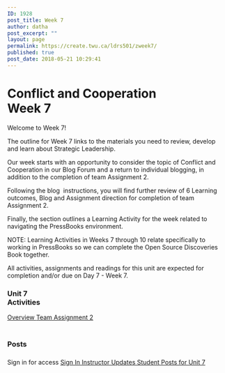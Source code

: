 ```yaml
---
ID: 1928
post_title: Week 7
author: datha
post_excerpt: ""
layout: page
permalink: https://create.twu.ca/ldrs501/zweek7/
published: true
post_date: 2018-05-21 10:29:41
---
```

<!--themify_builder_static--><h1>Conflict and Cooperation<br/>Week 7</h1>
 <p>Welcome to Week 7!</p><p>The outline for Week 7 links to the materials you need to review, develop and learn about Strategic Leadership.</p><p>Our week starts with an opportunity to consider the topic of Conflict and Cooperation in our Blog Forum and a return to individual blogging, in addition to the completion of team Assignment 2.</p><p>Following the blog  instructions, you will find further review of 6 Learning outcomes, Blog and Assignment direction for completion of team Assignment 2.</p><p>Finally, the section outlines a Learning Activity for the week related to navigating the PressBooks environment.</p><p>NOTE: Learning Activities in Weeks 7 through 10 relate specifically to working in PressBooks so we can complete the Open Source Discoveries Book together.</p><p>All activities, assignments and readings for this unit are expected for completion and/or due on Day 7 - Week 7.</p> 
<h3>Unit 7<br/>Activities</h3>
 <a href="https://create.twu.ca/ldrs501/unit-7/"> Overview </a> <a href="https://create.twu.ca/ldrs501/assignment-2"> Team Assignment 2 </a> 
<h3><br/>Posts</h3>
 <h3></h3> Sign in for access 
 <a href="https://create.twu.ca/wp-admin"> Sign In </a> 
 <a href="https://create.twu.ca/ldrs501/category/u7-updates"> Instructor Updates </a> <a href="https://create.twu.ca/ldrs501/category/unit-7"> Student Posts for Unit 7 </a><!--/themify_builder_static-->